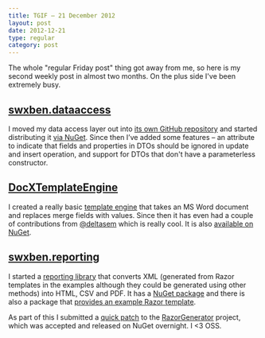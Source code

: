 ```yaml
---
title: TGIF – 21 December 2012
layout: post
date: 2012-12-21
type: regular
category: post
---
```


The whole "regular Friday post" thing got away from me, so here is my second weekly post in almost two months. On the plus side I've been extremely busy.


## [swxben.dataaccess](https://github.com/swxben/swxben.dataaccess)

I moved my data access layer out into [its own GitHub repository](https://github.com/swxben/swxben.dataaccess) and started distributing it [via NuGet](http://nuget.org/packages/swxben.dataaccess). Since then I’ve added some features – an attribute to indicate that fields and properties in DTOs should be ignored in update and insert operation, and support for DTOs that don't have a parameterless constructor.


## [DocXTemplateEngine](https://github.com/swxben/docx-template-engine)

I created a really basic [template engine](https://github.com/swxben/docx-template-engine) that takes an MS Word document and replaces merge fields with values. Since then it has even had a couple of contributions from [@deltasem](https://github.com/deltasem) which is really cool. It is also [available on NuGet](http://nuget.org/packages/swxben.docxtemplateengine).


## [swxben.reporting](https://github.com/swxben/swxben.reporting)

I started a [reporting library](https://github.com/swxben/swxben.reporting) that converts XML (generated from Razor templates in the examples although they could be generated using other methods) into HTML, CSV and PDF. It has a [NuGet package](http://nuget.org/packages/swxben.reporting) and there is also a package that [provides an example Razor template](http://nuget.org/packages/swxben.reporting.razor).

As part of this I submitted a [quick patch](http://razorgenerator.codeplex.com/workitem/91) to the [RazorGenerator](http://razorgenerator.codeplex.com/) project, which was accepted and released on NuGet overnight. I <3 OSS.
